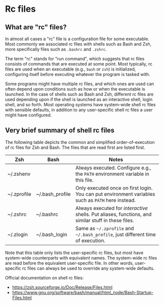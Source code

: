# Rc files

## What are "rc" files?

In almost all cases a "rc" file is a configuration file for some executable.
Most commonly we associated rc files with shells such as Bash and Zsh, more
specifically files such as `.bashrc` and `.zshrc`.

The term "rc" stands for "run command", which suggests that rc files consists
of commands that are executed at some point. Most typically, rc files are used
when an executable (e.g., `bash` or `zsh`) is initialized, configuring itself
before executing whatever the program is tasked with.

Some programs might have multiple rc files, and which ones are used can often
depend upon conditions such as how or when the executable is launched. In the
case of shells such as Bash and Zsh, different rc files are used depending upon
if the shell is launched as an interactive shell, login shell, and so forth. 
Most operating systems have system-wide shell rc files with sensible defaults,
in addition to any user-specific shell rc files a user might have configured.


## Very brief summary of shell rc files

The following table depicts the common and simplified order-of-execution of rc
files for Zsh and Bash. The files that are read first are listed first.

| Zsh | Bash | Notes |
| --- | ---- | ----- |
| ~/.zshenv | | Always executed. Configure e.g., the `PATH` environment variable in this file. |
| ~/.zprofile | ~/.bash_profile | Only executed once on first login. You can put environment variables such as `PATH` here instead. |
| ~/.zshrc | ~/.bashrc | Always executed for _interactive_ shells. Put aliases, functions, and similar stuff in these files. |
| ~/.zlogin | ~/.bash_login | Same as `~/.zprofile` and `~/.bash_profile`, just different time of execution. |

Note that this table only lists the user-specific rc files, but most have
system-wide counterparts with equivalent names. The system-wide rc files are
read before the equivalent user-specific file. In other words, user-specific rc
files can always be used to override any system-wide defaults.

Official documentation on shell rc files:
- https://zsh.sourceforge.io/Doc/Release/Files.html
- https://www.gnu.org/software/bash/manual/html_node/Bash-Startup-Files.html
